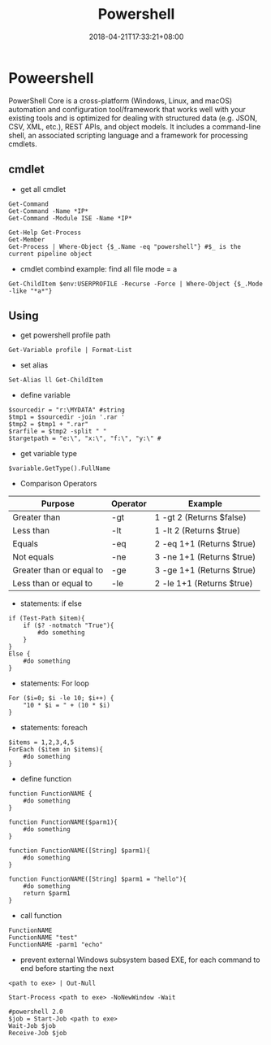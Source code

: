 ﻿---
title: "Powershell"
date: 2018-04-21T17:33:21+08:00
tags: [ "Microsoft", "powershell" ]
categories: [ "Shell"]
draft: true
---

# Poweershell
PowerShell Core is a cross-platform (Windows, Linux, and macOS) automation and configuration tool/framework that works well with your existing tools and is optimized for dealing with structured data (e.g. JSON, CSV, XML, etc.), REST APIs, and object models. It includes a command-line shell, an associated scripting language and a framework for processing cmdlets.

## cmdlet
- get all cmdlet

```
Get-Command
Get-Command -Name *IP*
Get-Command -Module ISE -Name *IP*

Get-Help Get-Process
Get-Member
Get-Process | Where-Object {$_.Name -eq "powershell"} #$_ is the current pipeline object
```

- cmdlet combind example: find all file mode = a
```
Get-ChildItem $env:USERPROFILE -Recurse -Force | Where-Object {$_.Mode -like "*a*"}
```

## Using
- get powershell profile path
```
Get-Variable profile | Format-List
```

- set alias
```
Set-Alias ll Get-ChildItem
```

- define variable
```
$sourcedir = "r:\MYDATA" #string
$tmp1 = $sourcedir -join '.rar '
$tmp2 = $tmp1 + ".rar"
$rarfile = $tmp2 -split " "
$targetpath = "e:\", "x:\", "f:\", "y:\" #
```

- get variable type
```
$variable.GetType().FullName
```

- Comparison Operators


| Purpose                  | Operator | Example                   |
|--------------------------|----------|---------------------------|
| Greater than             | -gt      | 1 -gt 2 (Returns $false)  |
| Less than                | -lt      | 1 -lt 2 (Returns $true)   |
| Equals                   | -eq      | 2 -eq 1+1 (Returns $true) |
| Not equals               | -ne      | 3 -ne 1+1 (Returns $true) |
| Greater than or equal to | -ge      | 3 -ge 1+1 (Returns $true) |
| Less than or equal to    | -le      | 2 -le 1+1 (Returns $true) |



- statements: if else
```
if (Test-Path $item){
    if ($? -notmatch "True"){
        #do something
    }
}
Else {
    #do something
}
```

- statements: For loop
```
For ($i=0; $i -le 10; $i++) {
    "10 * $i = " + (10 * $i)
}
```

- statements: foreach
```
$items = 1,2,3,4,5
ForEach ($item in $items){
    #do something
}    
```

- define function

```
function FunctionNAME {
    #do something
}

function FunctionNAME($parm1){
    #do something
}

function FunctionNAME([String] $parm1){
    #do something
}

function FunctionNAME([String] $parm1 = "hello"){
    #do something
    return $parm1
}
```

- call function
```
FunctionNAME
FunctionNAME "test"
FunctionNAME -parm1 "echo"
```

- prevent external Windows subsystem based EXE, for each command to end before starting the next

```
<path to exe> | Out-Null

Start-Process <path to exe> -NoNewWindow -Wait

#powershell 2.0
$job = Start-Job <path to exe>
Wait-Job $job
Receive-Job $job
```